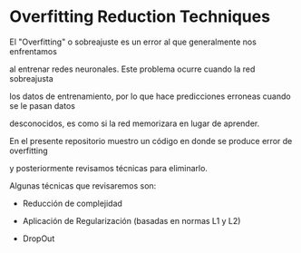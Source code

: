 # Overfitting Reduction Techniques

El "Overfitting" o sobreajuste es un error al que generalmente nos enfrentamos 

al entrenar redes neuronales. Este problema ocurre cuando la red sobreajusta

los datos de entrenamiento, por lo que hace predicciones erroneas cuando se le pasan datos 

desconocidos, es como si la red memorizara en lugar de aprender.



En el presente repositorio muestro un código en donde se produce error de overfitting

y posteriormente revisamos técnicas para eliminarlo.

Algunas técnicas que revisaremos son:

* Reducción de complejidad

* Aplicación de Regularización (basadas en normas L1 y L2)

* DropOut

